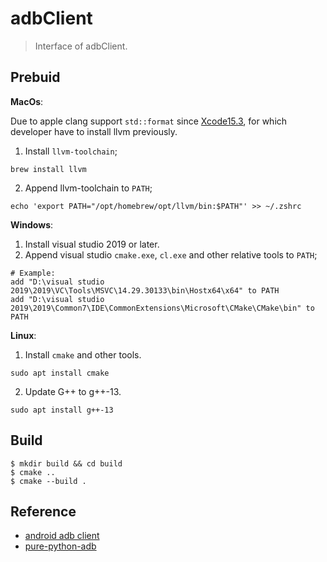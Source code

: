 # adbClient
> Interface of adbClient.



## Prebuid

**MacOs**:

Due to apple clang support `std::format` since [Xcode15.3](https://developer.apple.com/xcode/cpp/), for which developer have to install llvm previously.

1. Install `llvm-toolchain`;

```shell
brew install llvm
```

2. Append llvm-toolchain to `PATH`;

```shell
echo 'export PATH="/opt/homebrew/opt/llvm/bin:$PATH"' >> ~/.zshrc
```



**Windows**:

1. Install visual studio 2019 or later.
2. Append visual studio `cmake.exe`, `cl.exe` and other relative tools to `PATH`;

```shell
# Example:
add "D:\visual studio 2019\2019\VC\Tools\MSVC\14.29.30133\bin\Hostx64\x64" to PATH
add "D:\visual studio 2019\2019\Common7\IDE\CommonExtensions\Microsoft\CMake\CMake\bin" to PATH
```



**Linux**:

1. Install `cmake` and other tools.

```shell
sudo apt install cmake
```

2. Update G++ to g++-13.

```shell
sudo apt install g++-13
```



## Build

```shell
$ mkdir build && cd build
$ cmake ..
$ cmake --build .

```







## Reference

- [android adb client](https://cs.android.com/android/platform/superproject/main/+/main:packages/modules/adb/client/commandline.cpp;drc=d9b830ce29ee2d2534f48a698696966af52a540c;l=1501)
- [pure-python-adb](https://github.com/Swind/pure-python-adb)